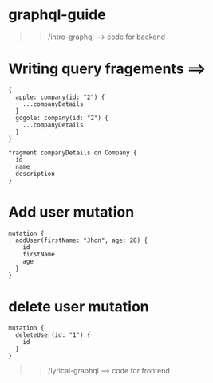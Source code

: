 # graphql-guide

>> /intro-graphql --> code for backend
# Writing query fragements ==> 

```
{
  apple: company(id: "2") {
    ...companyDetails
  }
  gogole: company(id: "2") {
    ...companyDetails
  }
}

fragment companyDetails on Company {
  id
  name
  description
}
```

# Add user mutation
```
mutation {
  addUser(firstName: "Jhon", age: 28) {
    id
    firstName
    age
  }
}
```

# delete user mutation
```
mutation {
  deleteUser(id: "1") {
    id
  }
}
```

>> /lyrical-graphql --> code for frontend
